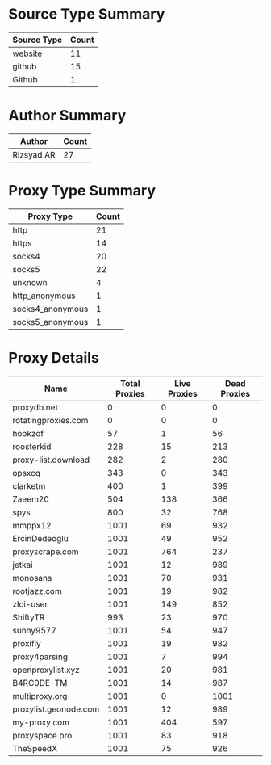 # Source Type Summary

| Source Type | Count |
|-------------|-------|
| website | 11 |
| github | 15 |
| Github | 1 |


# Author Summary

| Author | Count |
|--------|-------|
| Rizsyad AR | 27 |


# Proxy Type Summary

| Proxy Type | Count |
|------------|-------|
| http | 21 |
| https | 14 |
| socks4 | 20 |
| socks5 | 22 |
| unknown | 4 |
| http_anonymous | 1 |
| socks4_anonymous | 1 |
| socks5_anonymous | 1 |


# Proxy Details

| Name | Total Proxies | Live Proxies | Dead Proxies |
|------|---------------|--------------|---------------|
| proxydb.net | 0 | 0 | 0 |
| rotatingproxies.com | 0 | 0 | 0 |
| hookzof | 57 | 1 | 56 |
| roosterkid | 228 | 15 | 213 |
| proxy-list.download | 282 | 2 | 280 |
| opsxcq | 343 | 0 | 343 |
| clarketm | 400 | 1 | 399 |
| Zaeem20 | 504 | 138 | 366 |
| spys | 800 | 32 | 768 |
| mmppx12 | 1001 | 69 | 932 |
| ErcinDedeoglu | 1001 | 49 | 952 |
| proxyscrape.com | 1001 | 764 | 237 |
| jetkai | 1001 | 12 | 989 |
| monosans | 1001 | 70 | 931 |
| rootjazz.com | 1001 | 19 | 982 |
| zloi-user | 1001 | 149 | 852 |
| ShiftyTR | 993 | 23 | 970 |
| sunny9577 | 1001 | 54 | 947 |
| proxifly | 1001 | 19 | 982 |
| proxy4parsing | 1001 | 7 | 994 |
| openproxylist.xyz | 1001 | 20 | 981 |
| B4RC0DE-TM | 1001 | 14 | 987 |
| multiproxy.org | 1001 | 0 | 1001 |
| proxylist.geonode.com | 1001 | 12 | 989 |
| my-proxy.com | 1001 | 404 | 597 |
| proxyspace.pro | 1001 | 83 | 918 |
| TheSpeedX | 1001 | 75 | 926 |
